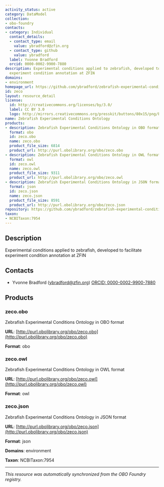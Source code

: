 ```yaml
---
activity_status: active
category: DataModel
collection:
- obo-foundry
contacts:
- category: Individual
  contact_details:
  - contact_type: email
    value: ybradford@zfin.org
  - contact_type: github
    value: ybradford
  label: Yvonne Bradford
  orcid: 0000-0002-9900-7880
description: Experimental conditions applied to zebrafish, developed to facilitate
  experiment condition annotation at ZFIN
domains:
- environment
homepage_url: https://github.com/ybradford/zebrafish-experimental-conditions-ontology
id: zeco
layout: resource_detail
license:
  id: http://creativecommons.org/licenses/by/3.0/
  label: CC BY 3.0
  logo: http://mirrors.creativecommons.org/presskit/buttons/80x15/png/by.png
name: Zebrafish Experimental Conditions Ontology
products:
- description: Zebrafish Experimental Conditions Ontology in OBO format
  format: obo
  id: zeco.obo
  name: zeco.obo
  product_file_size: 6814
  product_url: http://purl.obolibrary.org/obo/zeco.obo
- description: Zebrafish Experimental Conditions Ontology in OWL format
  format: owl
  id: zeco.owl
  name: zeco.owl
  product_file_size: 9311
  product_url: http://purl.obolibrary.org/obo/zeco.owl
- description: Zebrafish Experimental Conditions Ontology in JSON format
  format: json
  id: zeco.json
  name: zeco.json
  product_file_size: 8591
  product_url: http://purl.obolibrary.org/obo/zeco.json
repository: https://github.com/ybradford/zebrafish-experimental-conditions-ontology
taxon:
- NCBITaxon:7954
---
```

## Description

Experimental conditions applied to zebrafish, developed to facilitate experiment condition annotation at ZFIN

## Contacts

- Yvonne Bradford (ybradford@zfin.org) [ORCID: 0000-0002-9900-7880](https://orcid.org/0000-0002-9900-7880)

## Products

### zeco.obo

Zebrafish Experimental Conditions Ontology in OBO format

**URL**: [http://purl.obolibrary.org/obo/zeco.obo](http://purl.obolibrary.org/obo/zeco.obo)

**Format**: obo

### zeco.owl

Zebrafish Experimental Conditions Ontology in OWL format

**URL**: [http://purl.obolibrary.org/obo/zeco.owl](http://purl.obolibrary.org/obo/zeco.owl)

**Format**: owl

### zeco.json

Zebrafish Experimental Conditions Ontology in JSON format

**URL**: [http://purl.obolibrary.org/obo/zeco.json](http://purl.obolibrary.org/obo/zeco.json)

**Format**: json

**Domains**: environment

**Taxon**: NCBITaxon:7954

---

*This resource was automatically synchronized from the OBO Foundry registry.*